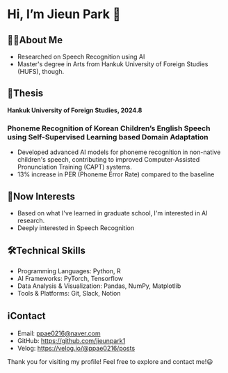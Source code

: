 # Hi, I’m Jieun Park 👋

## 👩🏻About Me  
- Researched on Speech Recognition using AI
- Master's degree in Arts from Hankuk University of Foreign Studies (HUFS), though.

## 📝Thesis 
  **Hankuk University of Foreign Studies, 2024.8**
  ### **Phoneme Recognition of Korean Children’s English Speech using Self-Supervised Learning based Domain Adaptation** 
  - Developed advanced AI models for phoneme recognition in non-native children's speech, contributing to improved Computer-Assisted Pronunciation Training (CAPT) systems.  
  - 13% increase in PER (Phoneme Error Rate) compared to the baseline
    
## 🌉Now Interests
- Based on what I've learned in graduate school, I'm interested in AI research.
- Deeply interested in Speech Recognition

## 🛠️Technical Skills  
- Programming Languages: Python, R  
- AI Frameworks: PyTorch, Tensorflow
- Data Analysis & Visualization: Pandas, NumPy, Matplotlib
- Tools & Platforms: Git, Slack, Notion


## ℹ️Contact  
- Email: ppae0216@naver.com
- GitHub: https://github.com/jieunpark1
- Velog: https://velog.io/@ppae0216/posts

Thank you for visiting my profile!
Feel free to explore and contact me!😃

